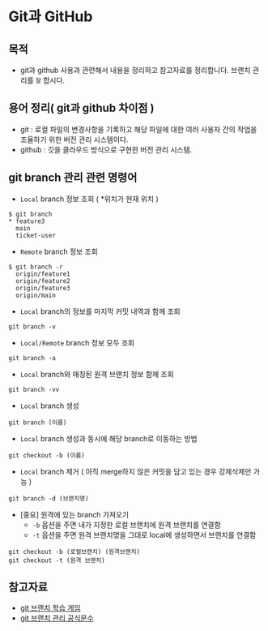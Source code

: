 # Git과 GitHub

## 목적
- git과 github 사용과 관련해서 내용을 정리하고 참고자료를 정리합니다. 브랜치 관리를 `잘` 합시다.

## 용어 정리( git과 github 차이점 )
- git : 로컬 파일의 변경사항을 기록하고 해당 파일에 대한 여러  사용자 간의 작업을 조율하기 위한 버전 관리 시스템이다.
- github : 깃을 클라우드 방식으로 구현한 버전 관리 시스템.

## git branch 관리 관련 명령어
- `Local` branch 정보 조회 ( *위치가 현재  위치 )
```
$ git branch
* feature3
  main
  ticket-user
```
- `Remote` branch 정보 조회
```
$ git branch -r
  origin/feature1
  origin/feature2
  origin/feature3
  origin/main
```
- `Local` branch의 정보를 마지막 커밋 내역과 함께 조회
```
git branch -v
```
- `Local/Remote` branch 정보 모두 조회
```
git branch -a
```
- `Local` branch와 매칭된 원격 브랜치 정보 함께 조회
```
git branch -vv
```
- `Local` branch 생성
```
git branch (이름)
```
- `Local` branch 생성과 동시에 해당 branch로 이동하는 방법
```
git checkout -b (이름)
```
- `Local` branch 제거 ( 아직 merge하지 않은 커밋을 담고 있는 경우 강제삭제만 가능 )
```
git branch -d (브랜치명)
```
- [중요] 원격에 있는 branch 가져오기
    - `-b` 옵션을 주면 내가  지정한 로컬  브랜치에 원격 브랜치를 연결함
    - `-t` 옵션을 주면 원격 브랜치명을 그대로  local에 생성하면서 브랜치를 연결함
```
git checkout -b (로컬브랜치) (원격브랜치)
git checkout -t (원격 브랜치)
```



## 참고자료
- [git 브랜치 학습 게임](https://learngitbranching.js.org/?locale=ko)
- [git 브랜치 관리 공식문수](https://docs.github.com/en/issues/tracking-your-work-with-issues/creating-a-branch-for-an-issue)
